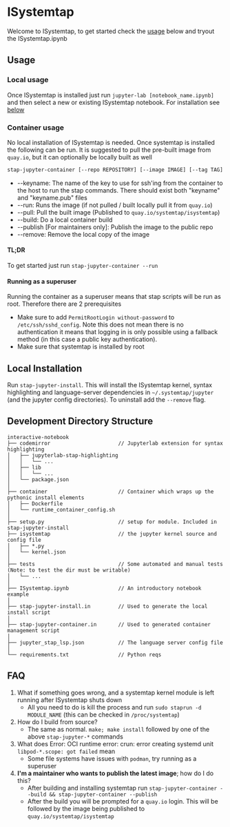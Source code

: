 # ISystemtap
Welcome to ISystemtap, to get started check the [usage](#usage) below and tryout the ISystemtap.ipynb

## Usage
### Local usage
Once ISystemtap is installed just run `jupyter-lab [notebook_name.ipynb]` and then select a new or existing ISystemtap notebook. For installation see [below](#local-installation)

### Container usage
No local installation of ISystemtap is needed. Once systemtap is installed the following can be run.
It is suggested to pull the pre-built image from `quay.io`, but it can optionally be locally built as well
```bash
stap-jupyter-container [--repo REPOSITORY] [--image IMAGE] [--tag TAG] [--keyname KEYNAME] --{run, pull, build, publish, remove}
```
* --keyname: The name of the key to use for ssh'ing from the container to the host to run the stap commands. There should exist both "keyname" and "keyname.pub" files
* --run: Runs the image (if not pulled / built locally pull it from `quay.io`)
* --pull: Pull the built image (Published to `quay.io/systemtap/isystemtap`)
* --build: Do a local container build
* --publish [For maintainers only]: Publish the image to the public repo
* --remove: Remove the local copy of the image

#### TL;DR
To get started just run `stap-jupyter-container --run`

#### Running as a superuser
Running the container as a superuser means that stap scripts will be run as root. Therefore there are 2 prerequisites
* Make sure to add `PermitRootLogin without-password` to `/etc/ssh/sshd_config`. Note this does not mean there is no authentication it means that logging in is only possible using a fallback method (in this case a public key authentication).
* Make sure that systemtap is installed by root

## Local Installation
Run `stap-jupyter-install`. This will install the ISystemtap kernel, syntax highlighting and language-server dependencies in `~/.systemtap/jupyter` (and the jupyter config directories). To uninstall add the `--remove` flag.

## Development Directory Structure
```
interactive-notebook
├── codemirror                      // Jupyterlab extension for syntax highlighting
│   ├── jupyterlab-stap-highlighting
│   │   └── ...
│   ├── lib
│   │   └── ...
│   └── package.json
│
├── container                       // Container which wraps up the pythonic install elements
│   ├── Dockerfile
│   └── runtime_container_config.sh
│
├── setup.py                        // setup for module. Included in stap-jupyter-install
├── isystemtap                      // the jupyter kernel source and config file
│   ├── *.py
│   └── kernel.json
│
├── tests                           // Some automated and manual tests (Note: to test the dir must be writable)
│   └── ...
│
├── ISystemtap.ipynb                // An introductory notebook example                        
│
├── stap-jupyter-install.in         // Used to generate the local install script
│
├── stap-jupyter-container.in       // Used to generated container management script
│
├── jupyter_stap_lsp.json           // The language server config file
│
└── requirements.txt                // Python reqs
```

## FAQ
1. What if something goes wrong, and a systemtap kernel module is left running after ISystemtap shuts down
    * All you need to do is kill the process and run `sudo staprun -d MODULE_NAME` (this can be checked in `/proc/systemtap`)
2. How do I build from source?
    * The same as normal. `make; make install` followed by one of the above `stap-jupyter-*` commands
3. What does  Error: OCI runtime error: crun: error creating systemd unit `libpod-*.scope: got failed` mean
    * Some file systems have issues with `podman`, try running as a superuser
4. **I'm a maintainer who wants to publish the latest image**; how do I do this?
    * After building and installing systemtap run `stap-jupyter-container --build && stap-jupyter-container --publish`
    * After the build you will be prompted for a `quay.io` login. This will be followed by the image being published to `quay.io/systemtap/isystemtap`